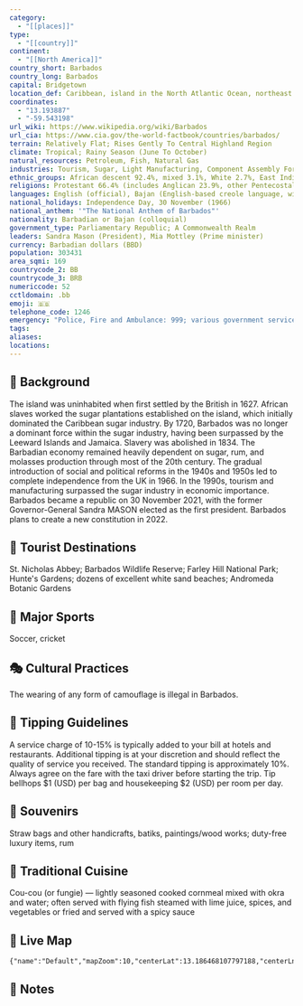 ```yaml
---
category:
  - "[[places]]"
type:
  - "[[country]]"
continent:
  - "[[North America]]"
country_short: Barbados
country_long: Barbados
capital: Bridgetown
location_def: Caribbean, island in the North Atlantic Ocean, northeast of Venezuela
coordinates:
  - "13.193887"
  - "-59.543198"
url_wiki: https://www.wikipedia.org/wiki/Barbados
url_cia: https://www.cia.gov/the-world-factbook/countries/barbados/
terrain: Relatively Flat; Rises Gently To Central Highland Region
climate: Tropical; Rainy Season (June To October)
natural_resources: Petroleum, Fish, Natural Gas
industries: Tourism, Sugar, Light Manufacturing, Component Assembly For Export
ethnic_groups: African descent 92.4%, mixed 3.1%, White 2.7%, East Indian 1.3%, other 0.2%, unspecified 0.3% (2010 est.)
religions: Protestant 66.4% (includes Anglican 23.9%, other Pentecostal 19.5%, Adventist 5.9%, Methodist 4.2%, Wesleyan 3.4%, Nazarene 3.2%, Church of God 2.4%, Baptist 1.8%, Moravian 1.2%, other Protestant 0.9%), Roman Catholic 3.8%, other Christian 5.4% (includes Jehovah's Witness 2.0%, other 3.4%), Rastafarian 1%, other 1.5%, none 20.6%, unspecified 1.2% (2010 est.)
languages: English (official), Bajan (English-based creole language, widely spoken in informal settings)
national_holidays: Independence Day, 30 November (1966)
national_anthem: '"The National Anthem of Barbados"'
nationality: Barbadian or Bajan (colloquial)
government_type: Parliamentary Republic; A Commonwealth Realm
leaders: Sandra Mason (President), Mia Mottley (Prime minister)
currency: Barbadian dollars (BBD)
population: 303431
area_sqmi: 169
countrycode_2: BB
countrycode_3: BRB
numericcode: 52
cctldomain: .bb
emoji: 🇧🇧
telephone_code: 1246
emergency: "Police, Fire and Ambulance: 999; various government services: 333"
tags: 
aliases: 
locations:
---
```

## 🌱 Background
The island was uninhabited when first settled by the British in 1627. African slaves worked the sugar plantations established on the island, which initially dominated the Caribbean sugar industry. By 1720, Barbados was no longer a dominant force within the sugar industry, having been surpassed by the Leeward Islands and Jamaica. Slavery was abolished in 1834. The Barbadian economy remained heavily dependent on sugar, rum, and molasses production through most of the 20th century. The gradual introduction of social and political reforms in the 1940s and 1950s led to complete independence from the UK in 1966. In the 1990s, tourism and manufacturing surpassed the sugar industry in economic importance. Barbados became a republic on 30 November 2021, with the former Governor-General Sandra MASON elected as the first president. Barbados plans to create a new constitution in 2022.

## 📌 Tourist Destinations
St. Nicholas Abbey; Barbados Wildlife Reserve; Farley Hill National Park; Hunte's Gardens; dozens of excellent white sand beaches; Andromeda Botanic Gardens

## 🥇 Major Sports
Soccer, cricket

## 🎭 Cultural Practices
The wearing of any form of camouflage is illegal in Barbados.

## 🫰 Tipping Guidelines
A service charge of 10-15% is typically added to your bill at hotels and restaurants. Additional tipping is at your discretion and should reflect the quality of service you received. The standard tipping is approximately 10%. Always agree on the fare with the taxi driver before starting the trip. Tip bellhops $1 (USD) per bag and housekeeping $2 (USD) per room per day.

## 🎁 Souvenirs
Straw bags and other handicrafts, batiks, paintings/wood works; duty-free luxury items, rum

## 🍲 Traditional Cuisine
Cou-cou (or fungie) — lightly seasoned cooked cornmeal mixed with okra and water; often served with flying fish steamed with lime juice, spices, and vegetables or fried and served with a spicy sauce

## 📡 Live Map
```mapview
{"name":"Default","mapZoom":10,"centerLat":13.186468107797188,"centerLng":-59.54245472782363,"query":"","chosenMapSource":0}
```

## 📒 Notes

